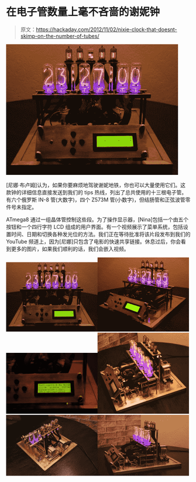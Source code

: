 # 在电子管数量上毫不吝啬的谢妮钟

> 原文：<https://hackaday.com/2012/11/02/nixie-clock-that-doesnt-skimp-on-the-number-of-tubes/>

![](img/eaa834e77c18a566361f5aec02311ebd.png "IMG_4090")

[尼娜·布卢姆]认为，如果你要麻烦地驾驶谢妮地铁，你也可以大量使用它们。这款钟的详细信息直接发送到我们的 tips 热线，列出了总共使用的十三根电子管。有六个俄罗斯 IN-8 管(大数字)，四个 Z573M 管(小数字)，但结肠管和正弦波管零件号未指定。

ATmega8 通过一组晶体管控制这些段。为了操作显示器，[Nina]包括一个由五个按钮和一个四行字符 LCD 组成的用户界面。有一个视频展示了菜单系统，包括设置时间、日期和切换各种发光位的方法。我们正在等待批准将该片段发布到我们的 YouTube 频道上，因为[尼娜]只包含了电影的快速共享链接。休息过后，你会看到更多的图片，如果我们顺利的话，我们会嵌入视频。

[![](img/c7a57768fe1155834f67afe11cc69195.png)](https://hackaday.com/wp-content/uploads/2012/11/img_4090.jpg)[![](img/9781dac66dffac16d2fbc5a98a647795.png)](https://hackaday.com/wp-content/uploads/2012/11/img_4091.jpg)[![](img/5069bb38a0d3402788b55b78af1b1628.png)](https://hackaday.com/wp-content/uploads/2012/11/img_4093.jpg)[![](img/7febd5398b4ce50da304bb01f36d568d.png)](https://hackaday.com/wp-content/uploads/2012/11/img_4098.jpg)[![](img/1b93d1dadf555155891d48f8159a68aa.png)](https://hackaday.com/wp-content/uploads/2012/11/img_4099.jpg)[![](img/485c089722a53351acc6ef780ab46d25.png)](https://hackaday.com/wp-content/uploads/2012/11/img_4101.jpg)